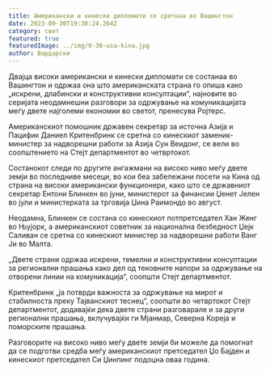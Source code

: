 ```yaml
---
title: Американски и кинески дипломати се сретнаа во Вашингтон
date: 2023-09-30T19:30:24.264Z
category: свет
featured: true
featuredImage: ../img/9-30-usa-kina.jpg
author: Вардарски
---
```

Двајца високи американски и кинески дипломати се состанаа во Вашингтон и одржаа она што американската страна го опиша како „искрени, длабински и конструктивни консултации“, најновите во серијата неодамнешни разговори за одржување на комуникацијата меѓу двете најголеми економии во светот, пренесува Ројтерс.

Американскиот помошник државен секретар за источна Азија и Пацифик Даниел Критенбринк се сретна со кинескиот заменик-министер за надворешни работи за Азија Сун Веидонг, се вели во соопштението на Стејт департментот во четвртокот.

Состанокот следи по другите ангажмани на високо ниво меѓу двете земји во последниве месеци, во кои беа забележани посети на Кина од страна на високи американски функционери, како што се државниот секретар Ентони Блинкен во јуни, министерот за финансии Џенет Јелен во јули и министерката за трговија Џина Раимондо во август.

Неодамна, Блинкен се состана со кинескиот потпретседател Хан Женг во Њујорк, а американскиот советник за национална безбедност Џејк Саливан се сретна со кинескиот министер за надворешни работи Ванг Ји во Малта.

„Двете страни одржаа искрени, темелни и конструктивни консултации за регионални прашања како дел од тековните напори за одржување на отворени линии на комуникација“, соопшти Стејт департментот.

Критенбринк „ја потврди важноста за одржување на мирот и стабилноста преку Тајванскиот теснец“, соопшти во четвртокот Стејт департментот, додавајќи дека двете страни разговарале и за други регионални прашања, вклучувајќи ги Мјанмар, Северна Кореја и поморските прашања.

Разговорите на високо ниво меѓу двете земји би можеле да помогнат да се подготви средба меѓу американскиот претседател Џо Бајден и кинескиот претседател Си Џинпинг подоцна оваа година.